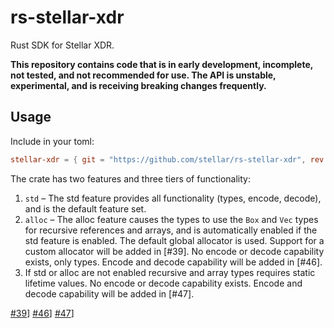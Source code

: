 # rs-stellar-xdr
Rust SDK for Stellar XDR.

**This repository contains code that is in early development, incomplete, not tested, and not recommended for use. The API is unstable, experimental, and is receiving breaking changes frequently.**

## Usage

Include in your toml:

```toml
stellar-xdr = { git = "https://github.com/stellar/rs-stellar-xdr", rev = "..." }
```

The crate has two features and three tiers of functionality:

1. `std` – The std feature provides all functionality (types, encode, decode), and is the default feature set.
2. `alloc` – The alloc feature causes the types to use the `Box` and `Vec` types for recursive references and arrays, and is automatically enabled if the std feature is enabled. The default global allocator is used. Support for a custom allocator will be added in [#39]. No encode or decode capability exists, only types. Encode and decode capability will be added in [#46].
3. If std or alloc are not enabled recursive and array types requires static lifetime values. No encode or decode capability exists. Encode and decode capability will be added in [#47].

[#39](https://github.com/stellar/rs-stellar-xdr/issues/39)]
[#46](https://github.com/stellar/rs-stellar-xdr/issues/46)]
[#47](https://github.com/stellar/rs-stellar-xdr/issues/47)]
